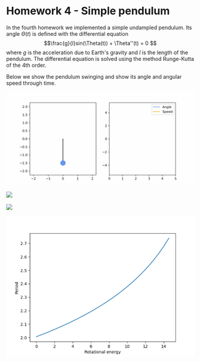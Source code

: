 # Homework 4 - Simple pendulum

In the fourth homework we implemented a simple undampled pendulum. 
Its angle $\Theta(t)$ is defined with the differential equation
$$\frac{g}{l}sin(\Theta(t)) + \Theta''(t) = 0 $$
where $g$ is the acceleration due to Earth's gravity and $l$ is the length of the pendulum. 
The differential equation is solved using the method Runge-Kutta of the 4th order.

Below we show the pendulum swinging and show its angle and angular speed through time.

![](./images/pendulum.gif)

![](./images/harm_math_pendulum_comparison_small_angle.gif)

![](./images/harm_math_pendulum_comparison_large_angle.gif)

![](./images/energy_period_plot.png)




